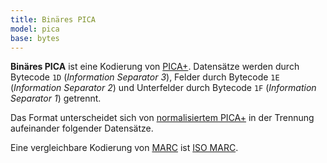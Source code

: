 ```yaml
---
title: Binäres PICA
model: pica
base: bytes
---
```


**Binäres PICA** ist eine Kodierung von [PICA+](../pica). Datensätze werden
durch Bytecode `1D` (*Information Separator 3*), Felder durch Bytecode `1E`
(*Information Separator 2*) und Unterfelder durch Bytecode `1F` (*Information
Separator 1*) getrennt.

Das Format unterscheidet sich von [normalisiertem PICA+](normalized) in der
Trennung aufeinander folgender Datensätze.

Eine vergleichbare Kodierung von [MARC](../marc) ist [ISO MARC](../marc/iso).

